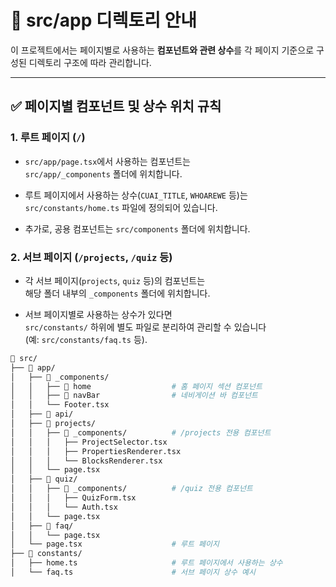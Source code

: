 # 📁 src/app 디렉토리 안내

이 프로젝트에서는 페이지별로 사용하는 **컴포넌트와 관련 상수**를 각 페이지 기준으로 구성된 디렉토리 구조에 따라 관리합니다.

---

## ✅ 페이지별 컴포넌트 및 상수 위치 규칙

### 1. 루트 페이지 (`/`)

-   `src/app/page.tsx`에서 사용하는 컴포넌트는  
    `src/app/_components` 폴더에 위치합니다.

-   루트 페이지에서 사용하는 상수(`CUAI_TITLE`, `WHOAREWE` 등)는  
    `src/constants/home.ts` 파일에 정의되어 있습니다.

-   추가로, 공용 컴포넌트는 `src/components` 폴더에 위치합니다.

### 2. 서브 페이지 (`/projects`, `/quiz` 등)

-   각 서브 페이지(`projects`, `quiz` 등)의 컴포넌트는  
    해당 폴더 내부의 `_components` 폴더에 위치합니다.

-   서브 페이지별로 사용하는 상수가 있다면  
    `src/constants/` 하위에 별도 파일로 분리하여 관리할 수 있습니다  
    (예: `src/constants/faq.ts` 등).

```bash
📁 src/
├── 📁 app/
│   ├── 📁 _components/
│   │   ├── 📁 home                  # 홈 페이지 섹션 컴포넌트
│   │   ├── 📁 navBar                # 네비게이션 바 컴포넌트
│   │   └── Footer.tsx
│   ├── 📁 api/
│   ├── 📁 projects/
│   │   ├── 📁 _components/          # /projects 전용 컴포넌트
│   │   │   ├── ProjectSelector.tsx
│   │   │   ├── PropertiesRenderer.tsx
│   │   │   └── BlocksRenderer.tsx
│   │   └── page.tsx
│   ├── 📁 quiz/
│   │   ├── 📁 _components/          # /quiz 전용 컴포넌트
│   │   │   ├── QuizForm.tsx
│   │   │   └── Auth.tsx
│   │   └── page.tsx
│   ├── 📁 faq/
│   │   └── page.tsx
│   └── page.tsx                    # 루트 페이지
├── 📁 constants/
│   ├── home.ts                     # 루트 페이지에서 사용하는 상수
│   └── faq.ts                      # 서브 페이지 상수 예시
```

